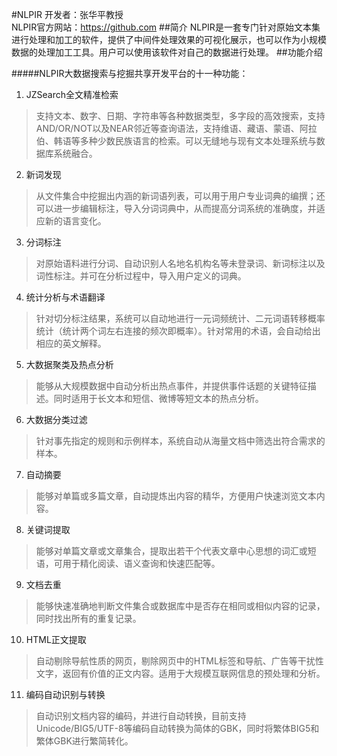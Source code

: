 #NLPIR
开发者：张华平教授</br>
NLPIR官方网站：<https://github.com>
##简介
NLPIR是一套专门针对原始文本集进行处理和加工的软件，提供了中间件处理效果的可视化展示，也可以作为小规模数据的处理加工工具。用户可以使用该软件对自己的数据进行处理。
##功能介绍

#####NLPIR大数据搜索与挖掘共享开发平台的十一种功能：
                
1. JZSearch全文精准检索
> 支持文本、数字、日期、字符串等各种数据类型，多字段的高效搜索，支持AND/OR/NOT以及NEAR邻近等查询语法，支持维语、藏语、蒙语、阿拉伯、韩语等多种少数民族语言的检索。可以无缝地与现有文本处理系统与数据库系统融合。

2. 新词发现
>从文件集合中挖掘出内涵的新词语列表，可以用于用户专业词典的编撰；还可以进一步编辑标注，导入分词词典中，从而提高分词系统的准确度，并适应新的语言变化。

3. 分词标注
>对原始语料进行分词、自动识别人名地名机构名等未登录词、新词标注以及词性标注。并可在分析过程中，导入用户定义的词典。

4. 统计分析与术语翻译
>针对切分标注结果，系统可以自动地进行一元词频统计、二元词语转移概率统计（统计两个词左右连接的频次即概率）。针对常用的术语，会自动给出相应的英文解释。

5. 大数据聚类及热点分析
>能够从大规模数据中自动分析出热点事件，并提供事件话题的关键特征描述。同时适用于长文本和短信、微博等短文本的热点分析。

6. 大数据分类过滤
>针对事先指定的规则和示例样本，系统自动从海量文档中筛选出符合需求的样本。

7. 自动摘要
>能够对单篇或多篇文章，自动提炼出内容的精华，方便用户快速浏览文本内容。

8. 关键词提取
>能够对单篇文章或文章集合，提取出若干个代表文章中心思想的词汇或短语，可用于精化阅读、语义查询和快速匹配等。

9. 文档去重
>能够快速准确地判断文件集合或数据库中是否存在相同或相似内容的记录，同时找出所有的重复记录。

10. HTML正文提取
>自动剔除导航性质的网页，剔除网页中的HTML标签和导航、广告等干扰性文字，返回有价值的正文内容。适用于大规模互联网信息的预处理和分析。

11. 编码自动识别与转换
>自动识别文档内容的编码，并进行自动转换，目前支持Unicode/BIG5/UTF-8等编码自动转换为简体的GBK，同时将繁体BIG5和繁体GBK进行繁简转化。 
